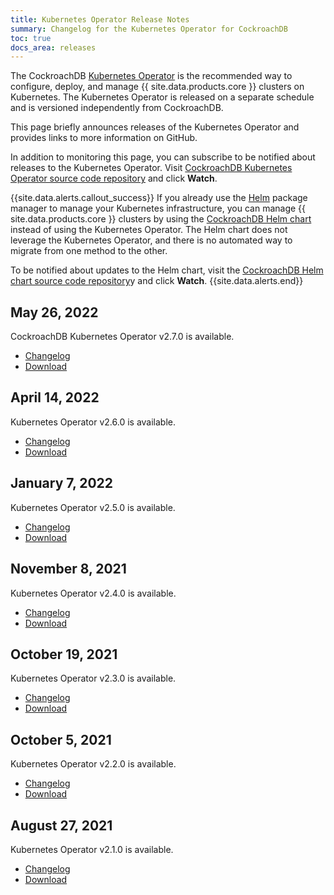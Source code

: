 ```yaml
---
title: Kubernetes Operator Release Notes
summary: Changelog for the Kubernetes Operator for CockroachDB
toc: true
docs_area: releases
---
```


The CockroachDB [Kubernetes Operator](/docs/{{site.versions["stable"]}}/kubernetes-overview.html) is the recommended way to configure, deploy, and manage {{ site.data.products.core }} clusters on Kubernetes. The Kubernetes Operator is released on a separate schedule and is versioned independently from CockroachDB.

This page briefly announces releases of the Kubernetes Operator and provides links to more information on GitHub.

In addition to monitoring this page, you can subscribe to be notified about releases to the Kubernetes Operator. Visit [CockroachDB Kubernetes Operator source code repository](https://github.com/cockroachdb/cockroach-operator) and click **Watch**.

{{site.data.alerts.callout_success}}
If you already use the [Helm](https://helm.sh/) package manager to manage your Kubernetes infrastructure, you can manage {{ site.data.products.core }} clusters by using the [CockroachDB Helm chart](https://github.com/cockroachdb/helm-charts/tree/master/cockroachdb) instead of using the Kubernetes Operator. The Helm chart does not leverage the Kubernetes Operator, and there is no automated way to migrate from one method to the other.

To be notified about updates to the Helm chart, visit the [CockroachDB Helm chart source code repository](https://github.com/cockroachdb/helm-charts/tree/master/cockroachdb)y and click **Watch**.
{{site.data.alerts.end}}

## May 26, 2022

CockroachDB Kubernetes Operator v2.7.0 is available.

- [Changelog](https://github.com/cockroachdb/cockroach-operator/compare/v2.6.0...v2.7.0)
- [Download](https://github.com/cockroachdb/cockroach-operator/releases/tag/v2.7.0)

## April 14, 2022

Kubernetes Operator v2.6.0 is available.

- [Changelog](https://github.com/cockroachdb/cockroach-operator/compare/v2.5.0...v2.6.0)
- [Download](https://github.com/cockroachdb/cockroach-operator/releases/tag/v2.6.0)

## January 7, 2022

Kubernetes Operator v2.5.0 is available.

- [Changelog](https://github.com/cockroachdb/cockroach-operator/compare/v2.4.0...v2.5.0)
- [Download](https://github.com/cockroachdb/cockroach-operator/releases/tag/v2.5.0)

## November 8, 2021

Kubernetes Operator v2.4.0 is available.

- [Changelog](https://github.com/cockroachdb/cockroach-operator/compare/v2.3.0...v2.4.0)
- [Download](https://github.com/cockroachdb/cockroach-operator/releases/tag/v2.4.0)

## October 19, 2021

Kubernetes Operator v2.3.0 is available.

- [Changelog](https://github.com/cockroachdb/cockroach-operator/compare/v2.2.0...v2.3.0)
- [Download](https://github.com/cockroachdb/cockroach-operator/releases/tag/v2.3.0)

## October 5, 2021

Kubernetes Operator v2.2.0 is available.

- [Changelog](https://github.com/cockroachdb/cockroach-operator/compare/v2.1.0...v2.2.0)
- [Download](https://github.com/cockroachdb/cockroach-operator/releases/tag/v2.2.0)

## August 27, 2021

Kubernetes Operator v2.1.0 is available.

- [Changelog](https://github.com/cockroachdb/cockroach-operator/compare/v2.0.0...v2.1.0)
- [Download](https://github.com/cockroachdb/cockroach-operator/releases/tag/v2.1.0)
